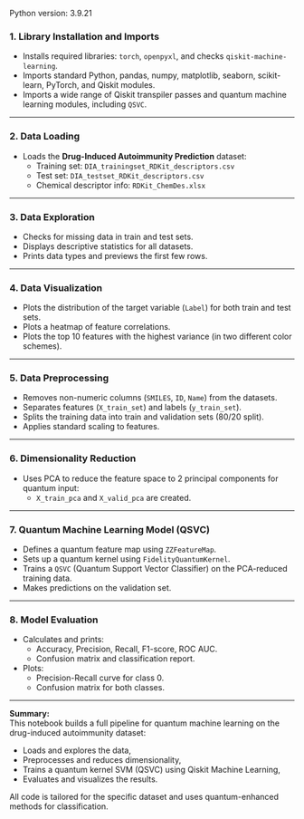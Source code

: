 Python version: 3.9.21

### 1. **Library Installation and Imports**
- Installs required libraries: `torch`, `openpyxl`, and checks `qiskit-machine-learning`.
- Imports standard Python, pandas, numpy, matplotlib, seaborn, scikit-learn, PyTorch, and Qiskit modules.
- Imports a wide range of Qiskit transpiler passes and quantum machine learning modules, including `QSVC`.

---

### 2. **Data Loading**
- Loads the **Drug-Induced Autoimmunity Prediction** dataset:
  - Training set: `DIA_trainingset_RDKit_descriptors.csv`
  - Test set: `DIA_testset_RDKit_descriptors.csv`
  - Chemical descriptor info: `RDKit_ChemDes.xlsx`

---

### 3. **Data Exploration**
- Checks for missing data in train and test sets.
- Displays descriptive statistics for all datasets.
- Prints data types and previews the first few rows.

---

### 4. **Data Visualization**
- Plots the distribution of the target variable (`Label`) for both train and test sets.
- Plots a heatmap of feature correlations.
- Plots the top 10 features with the highest variance (in two different color schemes).

---

### 5. **Data Preprocessing**
- Removes non-numeric columns (`SMILES`, `ID`, `Name`) from the datasets.
- Separates features (`X_train_set`) and labels (`y_train_set`).
- Splits the training data into train and validation sets (80/20 split).
- Applies standard scaling to features.

---

### 6. **Dimensionality Reduction**
- Uses PCA to reduce the feature space to 2 principal components for quantum input:
  - `X_train_pca` and `X_valid_pca` are created.

---

### 7. **Quantum Machine Learning Model (QSVC)**
- Defines a quantum feature map using `ZZFeatureMap`.
- Sets up a quantum kernel using `FidelityQuantumKernel`.
- Trains a `QSVC` (Quantum Support Vector Classifier) on the PCA-reduced training data.
- Makes predictions on the validation set.

---

### 8. **Model Evaluation**
- Calculates and prints:
  - Accuracy, Precision, Recall, F1-score, ROC AUC.
  - Confusion matrix and classification report.
- Plots:
  - Precision-Recall curve for class 0.
  - Confusion matrix for both classes.

---

**Summary:**  
This notebook builds a full pipeline for quantum machine learning on the drug-induced autoimmunity dataset:  
- Loads and explores the data,  
- Preprocesses and reduces dimensionality,  
- Trains a quantum kernel SVM (QSVC) using Qiskit Machine Learning,  
- Evaluates and visualizes the results.

All code is tailored for the specific dataset and uses quantum-enhanced methods for classification.
